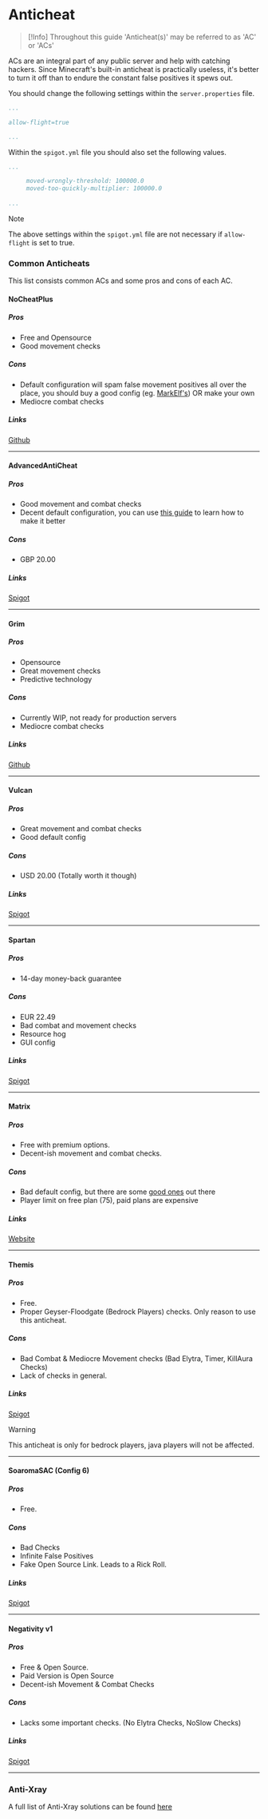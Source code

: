 # Anticheat

> [!Info]
> Throughout this guide 'Anticheat(s)' may be referred to as 'AC' or 'ACs'

ACs are an integral part of any public server and help with catching hackers. Since Minecraft's built-in anticheat is practically useless, it's better to turn it off than to endure the constant false positives it spews out. 

You should change the following settings within the  `server.properties` file.

```yml
...

allow-flight=true

...

```

Within the `spigot.yml` file you should also set the following values.

```yml
...

     moved-wrongly-threshold: 100000.0
     moved-too-quickly-multiplier: 100000.0
     
...
```

> [!NOTE]
> The above settings within the `spigot.yml` file are not necessary if `allow-flight` is set to true.

### Common Anticheats

This list consists common ACs and some pros and cons of each AC.

#### NoCheatPlus

##### Pros
  - Free and Opensource
  - Good movement checks

##### Cons
  - Default configuration will spam false movement positives all over the place, you should buy a good config (eg. [MarkElf's](https://www.mc-market.org/resources/475/)) OR make your own
  - Mediocre combat checks

##### Links 
[Github](https://github.com/Updated-NoCheatPlus/NoCheatPlus)

---
  
#### AdvancedAntiCheat

##### Pros
  - Good movement and combat checks
  - Decent default configuration, you can use [this guide](https://www.spigotmc.org/threads/109418/) to learn how to make it better

##### Cons
  - GBP 20.00

##### Links 
[Spigot](https://www.spigotmc.org/resources/6442/)

---

#### Grim

##### Pros
  - Opensource
  - Great movement checks
  - Predictive technology

##### Cons
  - Currently WIP, not ready for production servers
  - Mediocre combat checks

##### Links 
[Github](https://github.com/MWHunter/Grim)

---

#### Vulcan

##### Pros
  - Great movement and combat checks
  - Good default config

##### Cons
  - USD 20.00 (Totally worth it though)

##### Links 
[Spigot](https://www.spigotmc.org/resources/83626/)

---

#### Spartan

##### Pros
  - 14-day money-back guarantee

##### Cons
  - EUR 22.49
  - Bad combat and movement checks
  - Resource hog
  - GUI config

##### Links 
[Spigot](https://www.spigotmc.org/resources/25638/)

---

#### Matrix

##### Pros
  - Free with premium options.
  - Decent-ish movement and combat checks.

##### Cons
  - Bad default config, but there are some [good ones](https://github.com/QuantumSuite/MatrixChecks) out there
  - Player limit on free plan (75), paid plans are expensive

##### Links 
[Website](https://matrix.rip)

---

#### Themis

##### Pros
  - Free.
  - Proper Geyser-Floodgate (Bedrock Players) checks. Only reason to use this anticheat.

##### Cons
  - Bad Combat & Mediocre Movement checks (Bad Elytra, Timer, KillAura Checks)
  - Lack of checks in general.

##### Links 
[Spigot](https://www.spigotmc.org/resources/themis-anti-cheat-1-17-1-18-bedrock-support-paper-compatibility-free-optimized.90766/)

> [!warning]
> This anticheat is only for bedrock players, java players will not be affected.

---

#### SoaromaSAC (Config 6)

##### Pros
  - Free.

##### Cons
  - Bad Checks
  - Infinite False Positives
  - Fake Open Source Link. Leads to a Rick Roll.

##### Links 
[Spigot](https://www.spigotmc.org/resources/soaromasac-lightweight-cheat-detection-system.87702/)

---

#### Negativity v1

##### Pros
  - Free & Open Source.
  - Paid Version is Open Source
  - Decent-ish Movement & Combat Checks

##### Cons
  - Lacks some important checks. (No Elytra Checks, NoSlow Checks)

##### Links 
[Spigot](https://www.spigotmc.org/resources/soaromasac-lightweight-cheat-detection-system.87702/)

---

### Anti-Xray

A full list of Anti-Xray solutions can be found [here](antixray.md)
